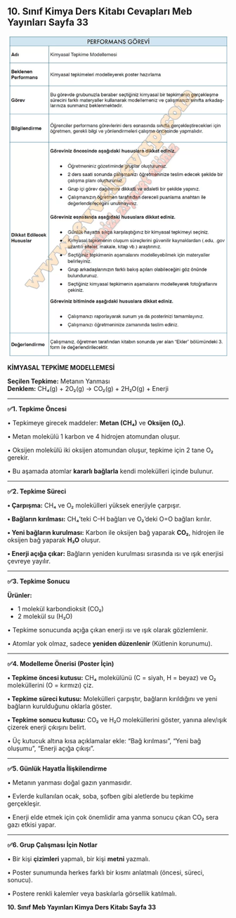## 10. Sınıf Kimya Ders Kitabı Cevapları Meb Yayınları Sayfa 33

![](./image1.webp)

**KİMYASAL TEPKİME MODELLEMESİ**

**Seçilen Tepkime:** Metanın Yanması  
**Denklem:** CH₄(g) + 2O₂(g) → CO₂(g) + 2H₂O(g) + Enerji

---

**✅1. Tepkime Öncesi**

• Tepkimeye girecek maddeler: **Metan (CH₄)** ve **Oksijen (O₂)**.

• Metan molekülü 1 karbon ve 4 hidrojen atomundan oluşur.

• Oksijen molekülü iki oksijen atomundan oluşur, tepkime için 2 tane O₂ gerekir.

• Bu aşamada atomlar **kararlı bağlarla** kendi molekülleri içinde bulunur.

---

**✅2. Tepkime Süreci**

**• Çarpışma:** CH₄ ve O₂ molekülleri yüksek enerjiyle çarpışır.

**• Bağların kırılması:** CH₄’teki C–H bağları ve O₂’deki O=O bağları kırılır.

**• Yeni bağların kurulması:** Karbon ile oksijen bağ yaparak **CO₂**, hidrojen ile oksijen bağ yaparak **H₂O** oluşur.

**• Enerji açığa çıkar:** Bağların yeniden kurulması sırasında ısı ve ışık enerjisi çevreye yayılır.

---

**✅3. Tepkime Sonucu**

**Ürünler:**

* 1 molekül karbondioksit (CO₂)
* 2 molekül su (H₂O)

• Tepkime sonucunda açığa çıkan enerji ısı ve ışık olarak gözlemlenir.

• Atomlar yok olmaz, sadece **yeniden düzenlenir** (Kütlenin korunumu).

---

**✅4. Modelleme Önerisi (Poster İçin)**

**• Tepkime öncesi kutusu:** CH₄ molekülünü (C = siyah, H = beyaz) ve O₂ moleküllerini (O = kırmızı) çiz.

**• Tepkime süreci kutusu:** Molekülleri çarpıştır, bağların kırıldığını ve yeni bağların kurulduğunu oklarla göster.

**• Tepkime sonucu kutusu:** CO₂ ve H₂O moleküllerini göster, yanına alev/ışık çizerek enerji çıkışını belirt.

• Üç kutucuk altına kısa açıklamalar ekle: “Bağ kırılması”, “Yeni bağ oluşumu”, “Enerji açığa çıkışı”.

---

**✅5. Günlük Hayatla İlişkilendirme**

• Metanın yanması doğal gazın yanmasıdır.

• Evlerde kullanılan ocak, soba, şofben gibi aletlerde bu tepkime gerçekleşir.

• Enerji elde etmek için çok önemlidir ama yanma sonucu çıkan CO₂ sera gazı etkisi yapar.

---

**✅6. Grup Çalışması İçin Notlar**

• Bir kişi **çizimleri** yapmalı, bir kişi **metni** yazmalı.

• Poster sunumunda herkes farklı bir kısmı anlatmalı (öncesi, süreci, sonucu).

• Postere renkli kalemler veya baskılarla görsellik katılmalı.

**10. Sınıf Meb Yayınları Kimya Ders Kitabı Sayfa 33**